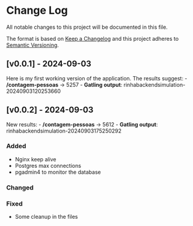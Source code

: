 # Change Log
All notable changes to this project will be documented in this file.
 
The format is based on [Keep a Changelog](http://keepachangelog.com/)
and this project adheres to [Semantic Versioning](http://semver.org/).
 
## [v0.0.1] - 2024-09-03
 
Here is my first working version of the application. The results suggest:
    - **/contagem-pessoas** -> 5257
    - **Gatling output**: rinhabackendsimulation-20240903120253660
 
## [v0.0.2] - 2024-09-03
 
New results:
    - **/contagem-pessoas** -> 5612
    - **Gatling output**: rinhabackendsimulation-20240903175250292
 
### Added
- Nginx keep alive
- Postgres max connections
- pgadmin4 to monitor the database
 
### Changed
 
### Fixed
- Some cleanup in the files